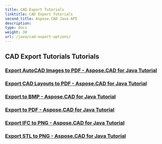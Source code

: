 ```yaml
---
title: CAD Export Tutorials
linktitle: CAD Export Tutorials
second_title: Aspose.CAD Java API
description: 
type: docs
weight: 30
url: /java/cad-export-options/
---
```


## CAD Export Tutorials Tutorials
### [Export AutoCAD Images to PDF - Aspose.CAD for Java Tutorial](./export-autocad-images-to-pdf/)
### [Export CAD Layouts to PDF - Aspose.CAD for Java Tutorial](./export-cad-layouts-to-pdf/)
### [Export to BMP - Aspose.CAD for Java Tutorial](./export-to-bmp/)
### [Export to PDF - Aspose.CAD for Java Tutorial](./export-to-pdf/)
### [Export IFC to PNG - Aspose.CAD for Java Tutorial](./export-ifc-to-png/)
### [Export STL to PNG - Aspose.CAD for Java Tutorial](./export-stl-to-png/)